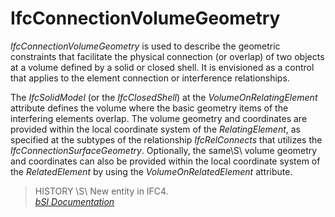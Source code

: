 IfcConnectionVolumeGeometry
===========================
_IfcConnectionVolumeGeometry_ is used to describe the geometric constraints
that facilitate the physical connection (or overlap) of two objects at a
volume defined by a solid or closed shell. It is envisioned as a control that
applies to the element connection or interference relationships.  
  
The _IfcSolidModel_ (or the _IfcClosedShell_) at the _VolumeOnRelatingElement_
attribute defines the volume where the basic geometry items of the interfering
elements overlap. The volume geometry and coordinates are provided within the
local coordinate system of the _RelatingElement_, as specified at the subtypes
of the relationship _IfcRelConnects_ that utilizes the
_IfcConnectionSurfaceGeometry_. Optionally, the same\S\ volume geometry and
coordinates can also be provided within the local coordinate system of the
_RelatedElement_ by using the _VolumeOnRelatedElement_ attribute.  
  
> HISTORY \S\ New entity in IFC4.  
[ _bSI
Documentation_](https://standards.buildingsmart.org/IFC/DEV/IFC4_2/FINAL/HTML/schema/ifcgeometricconstraintresource/lexical/ifcconnectionvolumegeometry.htm)


